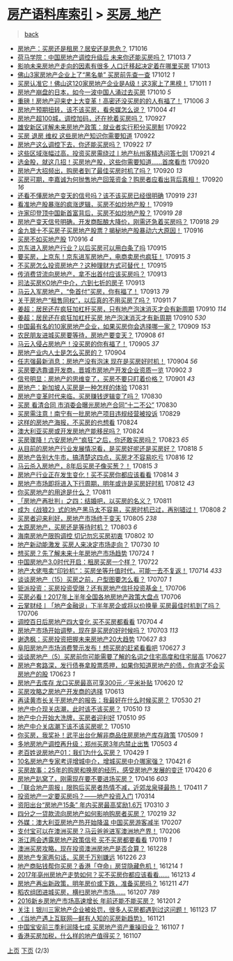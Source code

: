 [房产语料库索引](../../README.md)  > [买房_地产](买房_地产.md)
====
> [back](../README.md)

- [房地产：买房还是租房？居安还是思危？](http://jkwz.applinzi.com/ittc/7025130903947445264.html#%E6%88%BF%E5%9C%B0%E4%BA%A7%EF%BC%9A%E4%B9%B0%E6%88%BF%E8%BF%98%E6%98%AF%E7%A7%9F%E6%88%BF%EF%BC%9F%E5%B1%85%E5%AE%89%E8%BF%98%E6%98%AF%E6%80%9D%E5%8D%B1%EF%BC%9F) 171016  
- [荷马学院：中国房地产调控升级后 未来你还能买房吗？](http://jkwz.applinzi.com/ittc/7023983893290681361.html#%E8%8D%B7%E9%A9%AC%E5%AD%A6%E9%99%A2%EF%BC%9A%E4%B8%AD%E5%9B%BD%E6%88%BF%E5%9C%B0%E4%BA%A7%E8%B0%83%E6%8E%A7%E5%8D%87%E7%BA%A7%E5%90%8E+%E6%9C%AA%E6%9D%A5%E4%BD%A0%E8%BF%98%E8%83%BD%E4%B9%B0%E6%88%BF%E5%90%97%EF%BC%9F) 171013 *7* 
- [影响未来房地产走向的因素有很多 人口迁移起决定着在哪里买房](http://jkwz.applinzi.com/ittc/7023975546999014416.html#%E5%BD%B1%E5%93%8D%E6%9C%AA%E6%9D%A5%E6%88%BF%E5%9C%B0%E4%BA%A7%E8%B5%B0%E5%90%91%E7%9A%84%E5%9B%A0%E7%B4%A0%E6%9C%89%E5%BE%88%E5%A4%9A+%E4%BA%BA%E5%8F%A3%E8%BF%81%E7%A7%BB%E8%B5%B7%E5%86%B3%E5%AE%9A%E7%9D%80%E5%9C%A8%E5%93%AA%E9%87%8C%E4%B9%B0%E6%88%BF) 171013  
- [佛山3家房地产企业上了“黑名单” 买房前先查一查](http://jkwz.applinzi.com/ittc/7023486072187782161.html#%E4%BD%9B%E5%B1%B13%E5%AE%B6%E6%88%BF%E5%9C%B0%E4%BA%A7%E4%BC%81%E4%B8%9A%E4%B8%8A%E4%BA%86%E2%80%9C%E9%BB%91%E5%90%8D%E5%8D%95%E2%80%9D+%E4%B9%B0%E6%88%BF%E5%89%8D%E5%85%88%E6%9F%A5%E4%B8%80%E6%9F%A5) 171012 *1* 
- [买房认准它！佛山这120家房地产企业是A级！这3家上了黑榜！](http://jkwz.applinzi.com/ittc/7023176208731341840.html#%E4%B9%B0%E6%88%BF%E8%AE%A4%E5%87%86%E5%AE%83%EF%BC%81%E4%BD%9B%E5%B1%B1%E8%BF%99120%E5%AE%B6%E6%88%BF%E5%9C%B0%E4%BA%A7%E4%BC%81%E4%B8%9A%E6%98%AFA%E7%BA%A7%EF%BC%81%E8%BF%993%E5%AE%B6%E4%B8%8A%E4%BA%86%E9%BB%91%E6%A6%9C%EF%BC%81) 171011 *1* 
- [房地产崩盘的日本，如今一波中国人涌过去买房](http://jkwz.applinzi.com/ittc/7022890324849067024.html#%E6%88%BF%E5%9C%B0%E4%BA%A7%E5%B4%A9%E7%9B%98%E7%9A%84%E6%97%A5%E6%9C%AC%EF%BC%8C%E5%A6%82%E4%BB%8A%E4%B8%80%E6%B3%A2%E4%B8%AD%E5%9B%BD%E4%BA%BA%E6%B6%8C%E8%BF%87%E5%8E%BB%E4%B9%B0%E6%88%BF) 171010 *5* 
- [重磅！房地产迎来史上大变革！高密还没买房的的人有福了！](http://jkwz.applinzi.com/ittc/7021260020229080080.html#%E9%87%8D%E7%A3%85%EF%BC%81%E6%88%BF%E5%9C%B0%E4%BA%A7%E8%BF%8E%E6%9D%A5%E5%8F%B2%E4%B8%8A%E5%A4%A7%E5%8F%98%E9%9D%A9%EF%BC%81%E9%AB%98%E5%AF%86%E8%BF%98%E6%B2%A1%E4%B9%B0%E6%88%BF%E7%9A%84%E7%9A%84%E4%BA%BA%E6%9C%89%E7%A6%8F%E4%BA%86%EF%BC%81) 171006 *3* 
- [房地产预期扭转，该不该买房，看央媒怎么说？](http://jkwz.applinzi.com/ittc/7020606650682180624.html#%E6%88%BF%E5%9C%B0%E4%BA%A7%E9%A2%84%E6%9C%9F%E6%89%AD%E8%BD%AC%EF%BC%8C%E8%AF%A5%E4%B8%8D%E8%AF%A5%E4%B9%B0%E6%88%BF%EF%BC%8C%E7%9C%8B%E5%A4%AE%E5%AA%92%E6%80%8E%E4%B9%88%E8%AF%B4%EF%BC%9F) 171004 *41* 
- [房地产超100城，调控加码，还在抢着买房吗？](http://jkwz.applinzi.com/ittc/7018004924854699024.html#%E6%88%BF%E5%9C%B0%E4%BA%A7%E8%B6%85100%E5%9F%8E%EF%BC%8C%E8%B0%83%E6%8E%A7%E5%8A%A0%E7%A0%81%EF%BC%8C%E8%BF%98%E5%9C%A8%E6%8A%A2%E7%9D%80%E4%B9%B0%E6%88%BF%E5%90%97%EF%BC%9F) 170927  
- [雄安新区详解未来房地产政策：就业者实行积分买房制](http://jkwz.applinzi.com/ittc/7016258902684075024.html#%E9%9B%84%E5%AE%89%E6%96%B0%E5%8C%BA%E8%AF%A6%E8%A7%A3%E6%9C%AA%E6%9D%A5%E6%88%BF%E5%9C%B0%E4%BA%A7%E6%94%BF%E7%AD%96%EF%BC%9A%E5%B0%B1%E4%B8%9A%E8%80%85%E5%AE%9E%E8%A1%8C%E7%A7%AF%E5%88%86%E4%B9%B0%E6%88%BF%E5%88%B6) 170922  
- [买房 退房 维权 这些房地产知识你需要知道](http://jkwz.applinzi.com/ittc/7016083294981194768.html#%E4%B9%B0%E6%88%BF+%E9%80%80%E6%88%BF+%E7%BB%B4%E6%9D%83+%E8%BF%99%E4%BA%9B%E6%88%BF%E5%9C%B0%E4%BA%A7%E7%9F%A5%E8%AF%86%E4%BD%A0%E9%9C%80%E8%A6%81%E7%9F%A5%E9%81%93) 170922  
- [房地产这么调控下去，你还能买房吗？](http://jkwz.applinzi.com/ittc/7016061223005848593.html#%E6%88%BF%E5%9C%B0%E4%BA%A7%E8%BF%99%E4%B9%88%E8%B0%83%E6%8E%A7%E4%B8%8B%E5%8E%BB%EF%BC%8C%E4%BD%A0%E8%BF%98%E8%83%BD%E4%B9%B0%E6%88%BF%E5%90%97%EF%BC%9F) 170922 *17* 
- [这些区域涨幅过高，投资买房需绕过丨地产杭州客精选问答七则](http://jkwz.applinzi.com/ittc/7015792322833548305.html#%E8%BF%99%E4%BA%9B%E5%8C%BA%E5%9F%9F%E6%B6%A8%E5%B9%85%E8%BF%87%E9%AB%98%EF%BC%8C%E6%8A%95%E8%B5%84%E4%B9%B0%E6%88%BF%E9%9C%80%E7%BB%95%E8%BF%87%E4%B8%A8%E5%9C%B0%E4%BA%A7%E6%9D%AD%E5%B7%9E%E5%AE%A2%E7%B2%BE%E9%80%89%E9%97%AE%E7%AD%94%E4%B8%83%E5%88%99) 170921 *4* 
- [选金股，就这几招！买房地产股，这些你需要知道……首席看市](http://jkwz.applinzi.com/ittc/7015522443282875408.html#%E9%80%89%E9%87%91%E8%82%A1%EF%BC%8C%E5%B0%B1%E8%BF%99%E5%87%A0%E6%8B%9B%EF%BC%81%E4%B9%B0%E6%88%BF%E5%9C%B0%E4%BA%A7%E8%82%A1%EF%BC%8C%E8%BF%99%E4%BA%9B%E4%BD%A0%E9%9C%80%E8%A6%81%E7%9F%A5%E9%81%93%E2%80%A6%E2%80%A6%E9%A6%96%E5%B8%AD%E7%9C%8B%E5%B8%82) 170920  
- [房地产大招频出，购房者到了最佳买房时机了吗？](http://jkwz.applinzi.com/ittc/7015497034692559888.html#%E6%88%BF%E5%9C%B0%E4%BA%A7%E5%A4%A7%E6%8B%9B%E9%A2%91%E5%87%BA%EF%BC%8C%E8%B4%AD%E6%88%BF%E8%80%85%E5%88%B0%E4%BA%86%E6%9C%80%E4%BD%B3%E4%B9%B0%E6%88%BF%E6%97%B6%E6%9C%BA%E4%BA%86%E5%90%97%EF%BC%9F) 170920 *13* 
- [买房可期，李嘉诚为何抛售地产回笼资金？购房者应看出背后真相！](http://jkwz.applinzi.com/ittc/7015360781103924241.html#%E4%B9%B0%E6%88%BF%E5%8F%AF%E6%9C%9F%EF%BC%8C%E6%9D%8E%E5%98%89%E8%AF%9A%E4%B8%BA%E4%BD%95%E6%8A%9B%E5%94%AE%E5%9C%B0%E4%BA%A7%E5%9B%9E%E7%AC%BC%E8%B5%84%E9%87%91%EF%BC%9F%E8%B4%AD%E6%88%BF%E8%80%85%E5%BA%94%E7%9C%8B%E5%87%BA%E8%83%8C%E5%90%8E%E7%9C%9F%E7%9B%B8%EF%BC%81) 170920 *16* 
- [还看不懂房地产变天的信号吗？该不该买房已经很明确](http://jkwz.applinzi.com/ittc/7014974350523106321.html#%E8%BF%98%E7%9C%8B%E4%B8%8D%E6%87%82%E6%88%BF%E5%9C%B0%E4%BA%A7%E5%8F%98%E5%A4%A9%E7%9A%84%E4%BF%A1%E5%8F%B7%E5%90%97%EF%BC%9F%E8%AF%A5%E4%B8%8D%E8%AF%A5%E4%B9%B0%E6%88%BF%E5%B7%B2%E7%BB%8F%E5%BE%88%E6%98%8E%E7%A1%AE) 170919 *231* 
- [看准地产股暴涨的疯涨逻辑，买房不如炒地产股！](http://jkwz.applinzi.com/ittc/7014948505800672272.html#%E7%9C%8B%E5%87%86%E5%9C%B0%E4%BA%A7%E8%82%A1%E6%9A%B4%E6%B6%A8%E7%9A%84%E7%96%AF%E6%B6%A8%E9%80%BB%E8%BE%91%EF%BC%8C%E4%B9%B0%E6%88%BF%E4%B8%8D%E5%A6%82%E7%82%92%E5%9C%B0%E4%BA%A7%E8%82%A1%EF%BC%81) 170919  
- [许家印登顶中国新首富背后，买房不如炒地产股？](http://jkwz.applinzi.com/ittc/7014816692423885841.html#%E8%AE%B8%E5%AE%B6%E5%8D%B0%E7%99%BB%E9%A1%B6%E4%B8%AD%E5%9B%BD%E6%96%B0%E9%A6%96%E5%AF%8C%E8%83%8C%E5%90%8E%EF%BC%8C%E4%B9%B0%E6%88%BF%E4%B8%8D%E5%A6%82%E7%82%92%E5%9C%B0%E4%BA%A7%E8%82%A1%EF%BC%9F) 170919 *28* 
- [房地产变天信号明确，开发商酝酿大降价，刚需还急着买房吗？](http://jkwz.applinzi.com/ittc/7014702781490005009.html#%E6%88%BF%E5%9C%B0%E4%BA%A7%E5%8F%98%E5%A4%A9%E4%BF%A1%E5%8F%B7%E6%98%8E%E7%A1%AE%EF%BC%8C%E5%BC%80%E5%8F%91%E5%95%86%E9%85%9D%E9%85%BF%E5%A4%A7%E9%99%8D%E4%BB%B7%EF%BC%8C%E5%88%9A%E9%9C%80%E8%BF%98%E6%80%A5%E7%9D%80%E4%B9%B0%E6%88%BF%E5%90%97%EF%BC%9F) 170918 *29* 
- [金九银十不买房子买房地产股票？揭秘地产股暴动六大原因！](http://jkwz.applinzi.com/ittc/7014025023625626641.html#%E9%87%91%E4%B9%9D%E9%93%B6%E5%8D%81%E4%B8%8D%E4%B9%B0%E6%88%BF%E5%AD%90%E4%B9%B0%E6%88%BF%E5%9C%B0%E4%BA%A7%E8%82%A1%E7%A5%A8%EF%BC%9F%E6%8F%AD%E7%A7%98%E5%9C%B0%E4%BA%A7%E8%82%A1%E6%9A%B4%E5%8A%A8%E5%85%AD%E5%A4%A7%E5%8E%9F%E5%9B%A0%EF%BC%81) 170916  
- [买房不如买地产股](http://jkwz.applinzi.com/ittc/7014024477351101456.html#%E4%B9%B0%E6%88%BF%E4%B8%8D%E5%A6%82%E4%B9%B0%E5%9C%B0%E4%BA%A7%E8%82%A1) 170916 *4* 
- [京东进入房地产行业？以后买房可以用白条了吗](http://jkwz.applinzi.com/ittc/7013666929225761809.html#%E4%BA%AC%E4%B8%9C%E8%BF%9B%E5%85%A5%E6%88%BF%E5%9C%B0%E4%BA%A7%E8%A1%8C%E4%B8%9A%EF%BC%9F%E4%BB%A5%E5%90%8E%E4%B9%B0%E6%88%BF%E5%8F%AF%E4%BB%A5%E7%94%A8%E7%99%BD%E6%9D%A1%E4%BA%86%E5%90%97) 170915  
- [要买房，上京东！京东进军房地产，电商卖房也疯狂！](http://jkwz.applinzi.com/ittc/7013577033312109584.html#%E8%A6%81%E4%B9%B0%E6%88%BF%EF%BC%8C%E4%B8%8A%E4%BA%AC%E4%B8%9C%EF%BC%81%E4%BA%AC%E4%B8%9C%E8%BF%9B%E5%86%9B%E6%88%BF%E5%9C%B0%E4%BA%A7%EF%BC%8C%E7%94%B5%E5%95%86%E5%8D%96%E6%88%BF%E4%B9%9F%E7%96%AF%E7%8B%82%EF%BC%81) 170915 *3* 
- [不买房怎么投资房地产？这种理财方式可替代！](http://jkwz.applinzi.com/ittc/7013549526470886417.html#%E4%B8%8D%E4%B9%B0%E6%88%BF%E6%80%8E%E4%B9%88%E6%8A%95%E8%B5%84%E6%88%BF%E5%9C%B0%E4%BA%A7%EF%BC%9F%E8%BF%99%E7%A7%8D%E7%90%86%E8%B4%A2%E6%96%B9%E5%BC%8F%E5%8F%AF%E6%9B%BF%E4%BB%A3%EF%BC%81) 170915  
- [传消费贷流向房地产，拿不出首付应该买房吗？](http://jkwz.applinzi.com/ittc/7012854869969601552.html#%E4%BC%A0%E6%B6%88%E8%B4%B9%E8%B4%B7%E6%B5%81%E5%90%91%E6%88%BF%E5%9C%B0%E4%BA%A7%EF%BC%8C%E6%8B%BF%E4%B8%8D%E5%87%BA%E9%A6%96%E4%BB%98%E5%BA%94%E8%AF%A5%E4%B9%B0%E6%88%BF%E5%90%97%EF%BC%9F) 170913  
- [司法买房KO地产中介，六到七折的房子](http://jkwz.applinzi.com/ittc/7012816299007411217.html#%E5%8F%B8%E6%B3%95%E4%B9%B0%E6%88%BFKO%E5%9C%B0%E4%BA%A7%E4%B8%AD%E4%BB%8B%EF%BC%8C%E5%85%AD%E5%88%B0%E4%B8%83%E6%8A%98%E7%9A%84%E6%88%BF%E5%AD%90) 170913  
- [马云入军房地产，“免首付”买房，你有福了！](http://jkwz.applinzi.com/ittc/7012734780247114768.html#%E9%A9%AC%E4%BA%91%E5%85%A5%E5%86%9B%E6%88%BF%E5%9C%B0%E4%BA%A7%EF%BC%8C%E2%80%9C%E5%85%8D%E9%A6%96%E4%BB%98%E2%80%9D%E4%B9%B0%E6%88%BF%EF%BC%8C%E4%BD%A0%E6%9C%89%E7%A6%8F%E4%BA%86%EF%BC%81) 170913 *79* 
- [关于房地产“租售同权”，以后真的不用买房了吗？](http://jkwz.applinzi.com/ittc/7012190313031140369.html#%E5%85%B3%E4%BA%8E%E6%88%BF%E5%9C%B0%E4%BA%A7%E2%80%9C%E7%A7%9F%E5%94%AE%E5%90%8C%E6%9D%83%E2%80%9D%EF%BC%8C%E4%BB%A5%E5%90%8E%E7%9C%9F%E7%9A%84%E4%B8%8D%E7%94%A8%E4%B9%B0%E6%88%BF%E4%BA%86%E5%90%97%EF%BC%9F) 170911 *7* 
- [姜超：居民还在疯狂加杠杆买房，只有地产泡沫消灭才会有新周期](http://jkwz.applinzi.com/ittc/7011697471556944913.html#%E5%A7%9C%E8%B6%85%EF%BC%9A%E5%B1%85%E6%B0%91%E8%BF%98%E5%9C%A8%E7%96%AF%E7%8B%82%E5%8A%A0%E6%9D%A0%E6%9D%86%E4%B9%B0%E6%88%BF%EF%BC%8C%E5%8F%AA%E6%9C%89%E5%9C%B0%E4%BA%A7%E6%B3%A1%E6%B2%AB%E6%B6%88%E7%81%AD%E6%89%8D%E4%BC%9A%E6%9C%89%E6%96%B0%E5%91%A8%E6%9C%9F) 170910 *114* 
- [姜超：居民还在疯狂加杠杆买房 地产泡沫消灭才有新周期](http://jkwz.applinzi.com/ittc/7011631727964062736.html#%E5%A7%9C%E8%B6%85%EF%BC%9A%E5%B1%85%E6%B0%91%E8%BF%98%E5%9C%A8%E7%96%AF%E7%8B%82%E5%8A%A0%E6%9D%A0%E6%9D%86%E4%B9%B0%E6%88%BF+%E5%9C%B0%E4%BA%A7%E6%B3%A1%E6%B2%AB%E6%B6%88%E7%81%AD%E6%89%8D%E6%9C%89%E6%96%B0%E5%91%A8%E6%9C%9F) 170910 *530* 
- [中国最有名的10家房地产企业，如果买房你会选择哪一家？](http://jkwz.applinzi.com/ittc/7011353690752173072.html#%E4%B8%AD%E5%9B%BD%E6%9C%80%E6%9C%89%E5%90%8D%E7%9A%8410%E5%AE%B6%E6%88%BF%E5%9C%B0%E4%BA%A7%E4%BC%81%E4%B8%9A%EF%BC%8C%E5%A6%82%E6%9E%9C%E4%B9%B0%E6%88%BF%E4%BD%A0%E4%BC%9A%E9%80%89%E6%8B%A9%E5%93%AA%E4%B8%80%E5%AE%B6%EF%BC%9F) 170909 *153* 
- [农民朋友进城买房要等待，房地产要变天？](http://jkwz.applinzi.com/ittc/7010901375700173841.html#%E5%86%9C%E6%B0%91%E6%9C%8B%E5%8F%8B%E8%BF%9B%E5%9F%8E%E4%B9%B0%E6%88%BF%E8%A6%81%E7%AD%89%E5%BE%85%EF%BC%8C%E6%88%BF%E5%9C%B0%E4%BA%A7%E8%A6%81%E5%8F%98%E5%A4%A9%EF%BC%9F) 170908 *61* 
- [马云入侵占房地产！没买房的你有福了！](http://jkwz.applinzi.com/ittc/7009852212451476497.html#%E9%A9%AC%E4%BA%91%E5%85%A5%E4%BE%B5%E5%8D%A0%E6%88%BF%E5%9C%B0%E4%BA%A7%EF%BC%81%E6%B2%A1%E4%B9%B0%E6%88%BF%E7%9A%84%E4%BD%A0%E6%9C%89%E7%A6%8F%E4%BA%86%EF%BC%81) 170905 *37* 
- [房地产业内人士是怎么买房的？](http://jkwz.applinzi.com/ittc/7009460149000078353.html#%E6%88%BF%E5%9C%B0%E4%BA%A7%E4%B8%9A%E5%86%85%E4%BA%BA%E5%A3%AB%E6%98%AF%E6%80%8E%E4%B9%88%E4%B9%B0%E6%88%BF%E7%9A%84%EF%BC%9F) 170904  
- [任志强最新消息：房地产没有泡沫 现在是买房好时机！](http://jkwz.applinzi.com/ittc/7009403844872897553.html#%E4%BB%BB%E5%BF%97%E5%BC%BA%E6%9C%80%E6%96%B0%E6%B6%88%E6%81%AF%EF%BC%9A%E6%88%BF%E5%9C%B0%E4%BA%A7%E6%B2%A1%E6%9C%89%E6%B3%A1%E6%B2%AB+%E7%8E%B0%E5%9C%A8%E6%98%AF%E4%B9%B0%E6%88%BF%E5%A5%BD%E6%97%B6%E6%9C%BA%EF%BC%81) 170904 *56* 
- [买房要选靠谱开发商，晋城市房地产开发企业资质一览](http://jkwz.applinzi.com/ittc/7008663279382299664.html#%E4%B9%B0%E6%88%BF%E8%A6%81%E9%80%89%E9%9D%A0%E8%B0%B1%E5%BC%80%E5%8F%91%E5%95%86%EF%BC%8C%E6%99%8B%E5%9F%8E%E5%B8%82%E6%88%BF%E5%9C%B0%E4%BA%A7%E5%BC%80%E5%8F%91%E4%BC%81%E4%B8%9A%E8%B5%84%E8%B4%A8%E4%B8%80%E8%A7%88) 170902 *3* 
- [信号明显：房地产的思维变了，买房不要只盯着价格？](http://jkwz.applinzi.com/ittc/7008387971324331024.html#%E4%BF%A1%E5%8F%B7%E6%98%8E%E6%98%BE%EF%BC%9A%E6%88%BF%E5%9C%B0%E4%BA%A7%E7%9A%84%E6%80%9D%E7%BB%B4%E5%8F%98%E4%BA%86%EF%BC%8C%E4%B9%B0%E6%88%BF%E4%B8%8D%E8%A6%81%E5%8F%AA%E7%9B%AF%E7%9D%80%E4%BB%B7%E6%A0%BC%EF%BC%9F) 170901 *43* 
- [房地产：新加坡人买房是一种怎样的体验](http://jkwz.applinzi.com/ittc/7007881538879095825.html#%E6%88%BF%E5%9C%B0%E4%BA%A7%EF%BC%9A%E6%96%B0%E5%8A%A0%E5%9D%A1%E4%BA%BA%E4%B9%B0%E6%88%BF%E6%98%AF%E4%B8%80%E7%A7%8D%E6%80%8E%E6%A0%B7%E7%9A%84%E4%BD%93%E9%AA%8C) 170831  
- [房地产变革时代来临，买房赚钱逻辑变了吗？](http://jkwz.applinzi.com/ittc/7007702104184194064.html#%E6%88%BF%E5%9C%B0%E4%BA%A7%E5%8F%98%E9%9D%A9%E6%97%B6%E4%BB%A3%E6%9D%A5%E4%B8%B4%EF%BC%8C%E4%B9%B0%E6%88%BF%E8%B5%9A%E9%92%B1%E9%80%BB%E8%BE%91%E5%8F%98%E4%BA%86%E5%90%97%EF%BC%9F) 170830  
- [买房 看清合同 市消委会曝光房地产合同“十二不公”](http://jkwz.applinzi.com/ittc/7007495109518820369.html#%E4%B9%B0%E6%88%BF+%E7%9C%8B%E6%B8%85%E5%90%88%E5%90%8C+%E5%B8%82%E6%B6%88%E5%A7%94%E4%BC%9A%E6%9B%9D%E5%85%89%E6%88%BF%E5%9C%B0%E4%BA%A7%E5%90%88%E5%90%8C%E2%80%9C%E5%8D%81%E4%BA%8C%E4%B8%8D%E5%85%AC%E2%80%9D) 170830  
- [买房需注意！南宁有一批房地产项目违规经营被投诉](http://jkwz.applinzi.com/ittc/7007281991861666833.html#%E4%B9%B0%E6%88%BF%E9%9C%80%E6%B3%A8%E6%84%8F%EF%BC%81%E5%8D%97%E5%AE%81%E6%9C%89%E4%B8%80%E6%89%B9%E6%88%BF%E5%9C%B0%E4%BA%A7%E9%A1%B9%E7%9B%AE%E8%BF%9D%E8%A7%84%E7%BB%8F%E8%90%A5%E8%A2%AB%E6%8A%95%E8%AF%89) 170829  
- [这样的房地产海报，不买房的也想看](http://jkwz.applinzi.com/ittc/7005304706442986512.html#%E8%BF%99%E6%A0%B7%E7%9A%84%E6%88%BF%E5%9C%B0%E4%BA%A7%E6%B5%B7%E6%8A%A5%EF%BC%8C%E4%B8%8D%E4%B9%B0%E6%88%BF%E7%9A%84%E4%B9%9F%E6%83%B3%E7%9C%8B) 170824  
- [澳大利亚买房或开发房地产能移民吗？](http://jkwz.applinzi.com/ittc/7005301390833091600.html#%E6%BE%B3%E5%A4%A7%E5%88%A9%E4%BA%9A%E4%B9%B0%E6%88%BF%E6%88%96%E5%BC%80%E5%8F%91%E6%88%BF%E5%9C%B0%E4%BA%A7%E8%83%BD%E7%A7%BB%E6%B0%91%E5%90%97%EF%BC%9F) 170824  
- [买房骤降！六安房地产“疯狂”之后，你还敢买房吗？](http://jkwz.applinzi.com/ittc/7004912430986298385.html#%E4%B9%B0%E6%88%BF%E9%AA%A4%E9%99%8D%EF%BC%81%E5%85%AD%E5%AE%89%E6%88%BF%E5%9C%B0%E4%BA%A7%E2%80%9C%E7%96%AF%E7%8B%82%E2%80%9D%E4%B9%8B%E5%90%8E%EF%BC%8C%E4%BD%A0%E8%BF%98%E6%95%A2%E4%B9%B0%E6%88%BF%E5%90%97%EF%BC%9F) 170823 *65* 
- [从目前的房地产行业发展情况看，是买房好呢还是买房好？](http://jkwz.applinzi.com/ittc/7003253060527457296.html#%E4%BB%8E%E7%9B%AE%E5%89%8D%E7%9A%84%E6%88%BF%E5%9C%B0%E4%BA%A7%E8%A1%8C%E4%B8%9A%E5%8F%91%E5%B1%95%E6%83%85%E5%86%B5%E7%9C%8B%EF%BC%8C%E6%98%AF%E4%B9%B0%E6%88%BF%E5%A5%BD%E5%91%A2%E8%BF%98%E6%98%AF%E4%B9%B0%E6%88%BF%E5%A5%BD%EF%BC%9F) 170818 *5* 
- [房地产告别大牛市，搞清楚这四点，买房才不容易吃亏](http://jkwz.applinzi.com/ittc/7002388397648512016.html#%E6%88%BF%E5%9C%B0%E4%BA%A7%E5%91%8A%E5%88%AB%E5%A4%A7%E7%89%9B%E5%B8%82%EF%BC%8C%E6%90%9E%E6%B8%85%E6%A5%9A%E8%BF%99%E5%9B%9B%E7%82%B9%EF%BC%8C%E4%B9%B0%E6%88%BF%E6%89%8D%E4%B8%8D%E5%AE%B9%E6%98%93%E5%90%83%E4%BA%8F) 170816 *12* 
- [马云杀入房地产，8年后买房子像买葱？！](http://jkwz.applinzi.com/ittc/7002023500641207313.html#%E9%A9%AC%E4%BA%91%E6%9D%80%E5%85%A5%E6%88%BF%E5%9C%B0%E4%BA%A7%EF%BC%8C8%E5%B9%B4%E5%90%8E%E4%B9%B0%E6%88%BF%E5%AD%90%E5%83%8F%E4%B9%B0%E8%91%B1%EF%BC%9F%EF%BC%81) 170815 *3* 
- [房地产行业正在发生变化！买不买房你都应该看看](http://jkwz.applinzi.com/ittc/7001723653769921552.html#%E6%88%BF%E5%9C%B0%E4%BA%A7%E8%A1%8C%E4%B8%9A%E6%AD%A3%E5%9C%A8%E5%8F%91%E7%94%9F%E5%8F%98%E5%8C%96%EF%BC%81%E4%B9%B0%E4%B8%8D%E4%B9%B0%E6%88%BF%E4%BD%A0%E9%83%BD%E5%BA%94%E8%AF%A5%E7%9C%8B%E7%9C%8B) 170814 *3* 
- [房地产市场即将进入下行周期，明年或许是买房好时机](http://jkwz.applinzi.com/ittc/7000857563074397201.html#%E6%88%BF%E5%9C%B0%E4%BA%A7%E5%B8%82%E5%9C%BA%E5%8D%B3%E5%B0%86%E8%BF%9B%E5%85%A5%E4%B8%8B%E8%A1%8C%E5%91%A8%E6%9C%9F%EF%BC%8C%E6%98%8E%E5%B9%B4%E6%88%96%E8%AE%B8%E6%98%AF%E4%B9%B0%E6%88%BF%E5%A5%BD%E6%97%B6%E6%9C%BA) 170812 *43* 
- [你买房地产的用途是什么？](http://jkwz.applinzi.com/ittc/7000550760046396432.html#%E4%BD%A0%E4%B9%B0%E6%88%BF%E5%9C%B0%E4%BA%A7%E7%9A%84%E7%94%A8%E9%80%94%E6%98%AF%E4%BB%80%E4%B9%88%EF%BC%9F) 170811  
- [「房地产再批判」之四：结婚吧，以买房的名义？](http://jkwz.applinzi.com/ittc/7000488641338803217.html#%E3%80%8C%E6%88%BF%E5%9C%B0%E4%BA%A7%E5%86%8D%E6%89%B9%E5%88%A4%E3%80%8D%E4%B9%8B%E5%9B%9B%EF%BC%9A%E7%BB%93%E5%A9%9A%E5%90%A7%EF%BC%8C%E4%BB%A5%E4%B9%B0%E6%88%BF%E7%9A%84%E5%90%8D%E4%B9%89%EF%BC%9F) 170811  
- [成为《战狼2》式的地产黑马太不容易，买房时机已过，再别错过！](http://jkwz.applinzi.com/ittc/6999389309906715665.html#%E6%88%90%E4%B8%BA%E3%80%8A%E6%88%98%E7%8B%BC2%E3%80%8B%E5%BC%8F%E7%9A%84%E5%9C%B0%E4%BA%A7%E9%BB%91%E9%A9%AC%E5%A4%AA%E4%B8%8D%E5%AE%B9%E6%98%93%EF%BC%8C%E4%B9%B0%E6%88%BF%E6%97%B6%E6%9C%BA%E5%B7%B2%E8%BF%87%EF%BC%8C%E5%86%8D%E5%88%AB%E9%94%99%E8%BF%87%EF%BC%81) 170808 *2* 
- [买房者迎来利好，房地产市场终于变天](http://jkwz.applinzi.com/ittc/6998401893163074576.html#%E4%B9%B0%E6%88%BF%E8%80%85%E8%BF%8E%E6%9D%A5%E5%88%A9%E5%A5%BD%EF%BC%8C%E6%88%BF%E5%9C%B0%E4%BA%A7%E5%B8%82%E5%9C%BA%E7%BB%88%E4%BA%8E%E5%8F%98%E5%A4%A9) 170805 *238* 
- [太原房地产，买房还是等待时机？](http://jkwz.applinzi.com/ittc/6997597266670781457.html#%E5%A4%AA%E5%8E%9F%E6%88%BF%E5%9C%B0%E4%BA%A7%EF%BC%8C%E4%B9%B0%E6%88%BF%E8%BF%98%E6%98%AF%E7%AD%89%E5%BE%85%E6%97%B6%E6%9C%BA%EF%BC%9F) 170803 *6* 
- [海南房地产限购调控 切记勿忘买房初衷](http://jkwz.applinzi.com/ittc/6997134982295061521.html#%E6%B5%B7%E5%8D%97%E6%88%BF%E5%9C%B0%E4%BA%A7%E9%99%90%E8%B4%AD%E8%B0%83%E6%8E%A7+%E5%88%87%E8%AE%B0%E5%8B%BF%E5%BF%98%E4%B9%B0%E6%88%BF%E5%88%9D%E8%A1%B7) 170802 *10* 
- [地产新动能激发 买房人来决定市场走向？](http://jkwz.applinzi.com/ittc/6995391929347736592.html#%E5%9C%B0%E4%BA%A7%E6%96%B0%E5%8A%A8%E8%83%BD%E6%BF%80%E5%8F%91+%E4%B9%B0%E6%88%BF%E4%BA%BA%E6%9D%A5%E5%86%B3%E5%AE%9A%E5%B8%82%E5%9C%BA%E8%B5%B0%E5%90%91%EF%BC%9F) 170730 *10* 
- [想买房？先了解未来十年房地产市场趋势](http://jkwz.applinzi.com/ittc/6993872449392083984.html#%E6%83%B3%E4%B9%B0%E6%88%BF%EF%BC%9F%E5%85%88%E4%BA%86%E8%A7%A3%E6%9C%AA%E6%9D%A5%E5%8D%81%E5%B9%B4%E6%88%BF%E5%9C%B0%E4%BA%A7%E5%B8%82%E5%9C%BA%E8%B6%8B%E5%8A%BF) 170724 *1* 
- [中国房地产3.0时代开启：租房买房一个样？](http://jkwz.applinzi.com/ittc/6993059086768538640.html#%E4%B8%AD%E5%9B%BD%E6%88%BF%E5%9C%B0%E4%BA%A73.0%E6%97%B6%E4%BB%A3%E5%BC%80%E5%90%AF%EF%BC%9A%E7%A7%9F%E6%88%BF%E4%B9%B0%E6%88%BF%E4%B8%80%E4%B8%AA%E6%A0%B7%EF%BC%9F) 170722  
- [地产大佬甩卖“印钞机”：买房坐等升值时代，可能一去不复返！](http://jkwz.applinzi.com/ittc/6990257859487859728.html#%E5%9C%B0%E4%BA%A7%E5%A4%A7%E4%BD%AC%E7%94%A9%E5%8D%96%E2%80%9C%E5%8D%B0%E9%92%9E%E6%9C%BA%E2%80%9D%EF%BC%9A%E4%B9%B0%E6%88%BF%E5%9D%90%E7%AD%89%E5%8D%87%E5%80%BC%E6%97%B6%E4%BB%A3%EF%BC%8C%E5%8F%AF%E8%83%BD%E4%B8%80%E5%8E%BB%E4%B8%8D%E5%A4%8D%E8%BF%94%EF%BC%81) 170714 *433* 
- [谈谈房地产（15）买房之前，户型图要怎么看？](http://jkwz.applinzi.com/ittc/6987525125816452101.html#%E8%B0%88%E8%B0%88%E6%88%BF%E5%9C%B0%E4%BA%A7%EF%BC%8815%EF%BC%89%E4%B9%B0%E6%88%BF%E4%B9%8B%E5%89%8D%EF%BC%8C%E6%88%B7%E5%9E%8B%E5%9B%BE%E8%A6%81%E6%80%8E%E4%B9%88%E7%9C%8B%EF%BC%9F) 170707 *1* 
- [钜派投资：买房投资受限？还有房地产信托投资基金！](http://jkwz.applinzi.com/ittc/6987236766351098896.html#%E9%92%9C%E6%B4%BE%E6%8A%95%E8%B5%84%EF%BC%9A%E4%B9%B0%E6%88%BF%E6%8A%95%E8%B5%84%E5%8F%97%E9%99%90%EF%BC%9F%E8%BF%98%E6%9C%89%E6%88%BF%E5%9C%B0%E4%BA%A7%E4%BF%A1%E6%89%98%E6%8A%95%E8%B5%84%E5%9F%BA%E9%87%91%EF%BC%81) 170706  
- [买房必看！2017年上半年全国各地房地产政策大盘点](http://jkwz.applinzi.com/ittc/6987208205573555217.html#%E4%B9%B0%E6%88%BF%E5%BF%85%E7%9C%8B%EF%BC%812017%E5%B9%B4%E4%B8%8A%E5%8D%8A%E5%B9%B4%E5%85%A8%E5%9B%BD%E5%90%84%E5%9C%B0%E6%88%BF%E5%9C%B0%E4%BA%A7%E6%94%BF%E7%AD%96%E5%A4%A7%E7%9B%98%E7%82%B9) 170706  
- [云掌财经丨「地产金融说」下半年房企或将以价换量 买房最佳时机到了吗？](http://jkwz.applinzi.com/ittc/6987205766766134277.html#%E4%BA%91%E6%8E%8C%E8%B4%A2%E7%BB%8F%E4%B8%A8%E3%80%8C%E5%9C%B0%E4%BA%A7%E9%87%91%E8%9E%8D%E8%AF%B4%E3%80%8D%E4%B8%8B%E5%8D%8A%E5%B9%B4%E6%88%BF%E4%BC%81%E6%88%96%E5%B0%86%E4%BB%A5%E4%BB%B7%E6%8D%A2%E9%87%8F+%E4%B9%B0%E6%88%BF%E6%9C%80%E4%BD%B3%E6%97%B6%E6%9C%BA%E5%88%B0%E4%BA%86%E5%90%97%EF%BC%9F) 170706  
- [调控百日后房地产四大变化 买不买房都看看](http://jkwz.applinzi.com/ittc/6986229181414114308.html#%E8%B0%83%E6%8E%A7%E7%99%BE%E6%97%A5%E5%90%8E%E6%88%BF%E5%9C%B0%E4%BA%A7%E5%9B%9B%E5%A4%A7%E5%8F%98%E5%8C%96+%E4%B9%B0%E4%B8%8D%E4%B9%B0%E6%88%BF%E9%83%BD%E7%9C%8B%E7%9C%8B) 170704 *4* 
- [房地产市场开始调整，现在是买房的好时候吗？](http://jkwz.applinzi.com/ittc/6986178835111216133.html#%E6%88%BF%E5%9C%B0%E4%BA%A7%E5%B8%82%E5%9C%BA%E5%BC%80%E5%A7%8B%E8%B0%83%E6%95%B4%EF%BC%8C%E7%8E%B0%E5%9C%A8%E6%98%AF%E4%B9%B0%E6%88%BF%E7%9A%84%E5%A5%BD%E6%97%B6%E5%80%99%E5%90%97%EF%BC%9F) 170703 *113* 
- [谢逸枫：买房投资把握未来房地产20大趋势](http://jkwz.applinzi.com/ittc/6983974406307972100.html#%E8%B0%A2%E9%80%B8%E6%9E%AB%EF%BC%9A%E4%B9%B0%E6%88%BF%E6%8A%95%E8%B5%84%E6%8A%8A%E6%8F%A1%E6%9C%AA%E6%9D%A5%E6%88%BF%E5%9C%B0%E4%BA%A720%E5%A4%A7%E8%B6%8B%E5%8A%BF) 170627 *83* 
- [阜阳房地产市场消费警示发布！想买房的赶紧看看吧](http://jkwz.applinzi.com/ittc/6983906307940549636.html#%E9%98%9C%E9%98%B3%E6%88%BF%E5%9C%B0%E4%BA%A7%E5%B8%82%E5%9C%BA%E6%B6%88%E8%B4%B9%E8%AD%A6%E7%A4%BA%E5%8F%91%E5%B8%83%EF%BC%81%E6%83%B3%E4%B9%B0%E6%88%BF%E7%9A%84%E8%B5%B6%E7%B4%A7%E7%9C%8B%E7%9C%8B%E5%90%A7) 170627 *3* 
- [谈谈房地产（5）买房前你可能需要了解的名词之住宅高度和住宅层高](http://jkwz.applinzi.com/ittc/6983877915107132420.html#%E8%B0%88%E8%B0%88%E6%88%BF%E5%9C%B0%E4%BA%A7%EF%BC%885%EF%BC%89%E4%B9%B0%E6%88%BF%E5%89%8D%E4%BD%A0%E5%8F%AF%E8%83%BD%E9%9C%80%E8%A6%81%E4%BA%86%E8%A7%A3%E7%9A%84%E5%90%8D%E8%AF%8D%E4%B9%8B%E4%BD%8F%E5%AE%85%E9%AB%98%E5%BA%A6%E5%92%8C%E4%BD%8F%E5%AE%85%E5%B1%82%E9%AB%98) 170627  
- [房地产套路深，发行债券拿股票质押，如果你知道房地产的债，你肯定不会买房地产的股](http://jkwz.applinzi.com/ittc/6982403417660982276.html#%E6%88%BF%E5%9C%B0%E4%BA%A7%E5%A5%97%E8%B7%AF%E6%B7%B1%EF%BC%8C%E5%8F%91%E8%A1%8C%E5%80%BA%E5%88%B8%E6%8B%BF%E8%82%A1%E7%A5%A8%E8%B4%A8%E6%8A%BC%EF%BC%8C%E5%A6%82%E6%9E%9C%E4%BD%A0%E7%9F%A5%E9%81%93%E6%88%BF%E5%9C%B0%E4%BA%A7%E7%9A%84%E5%80%BA%EF%BC%8C%E4%BD%A0%E8%82%AF%E5%AE%9A%E4%B8%8D%E4%BC%9A%E4%B9%B0%E6%88%BF%E5%9C%B0%E4%BA%A7%E7%9A%84%E8%82%A1) 170623 *1* 
- [房地产去库存 龙口买房最高可享300元／平米补贴](http://jkwz.applinzi.com/ittc/6981314568386003972.html#%E6%88%BF%E5%9C%B0%E4%BA%A7%E5%8E%BB%E5%BA%93%E5%AD%98+%E9%BE%99%E5%8F%A3%E4%B9%B0%E6%88%BF%E6%9C%80%E9%AB%98%E5%8F%AF%E4%BA%AB300%E5%85%83%EF%BC%8F%E5%B9%B3%E7%B1%B3%E8%A1%A5%E8%B4%B4) 170620 *12* 
- [买房攻略之房地产开发商的选择](http://jkwz.applinzi.com/ittc/6978672732576154628.html#%E4%B9%B0%E6%88%BF%E6%94%BB%E7%95%A5%E4%B9%8B%E6%88%BF%E5%9C%B0%E4%BA%A7%E5%BC%80%E5%8F%91%E5%95%86%E7%9A%84%E9%80%89%E6%8B%A9) 170613  
- [再读黄市长关于房地产的报告：我最好在什么时候买房？](http://jkwz.applinzi.com/ittc/6973370263021290500.html#%E5%86%8D%E8%AF%BB%E9%BB%84%E5%B8%82%E9%95%BF%E5%85%B3%E4%BA%8E%E6%88%BF%E5%9C%B0%E4%BA%A7%E7%9A%84%E6%8A%A5%E5%91%8A%EF%BC%9A%E6%88%91%E6%9C%80%E5%A5%BD%E5%9C%A8%E4%BB%80%E4%B9%88%E6%97%B6%E5%80%99%E4%B9%B0%E6%88%BF%EF%BC%9F) 170530 *21* 
- [地产中介现关店潮，此时该不该买房？](http://jkwz.applinzi.com/ittc/6965966381123109893.html#%E5%9C%B0%E4%BA%A7%E4%B8%AD%E4%BB%8B%E7%8E%B0%E5%85%B3%E5%BA%97%E6%BD%AE%EF%BC%8C%E6%AD%A4%E6%97%B6%E8%AF%A5%E4%B8%8D%E8%AF%A5%E4%B9%B0%E6%88%BF%EF%BC%9F) 170510 *13* 
- [地产中介开始大洗牌，买房者迎利好](http://jkwz.applinzi.com/ittc/6965966380867257349.html#%E5%9C%B0%E4%BA%A7%E4%B8%AD%E4%BB%8B%E5%BC%80%E5%A7%8B%E5%A4%A7%E6%B4%97%E7%89%8C%EF%BC%8C%E4%B9%B0%E6%88%BF%E8%80%85%E8%BF%8E%E5%88%A9%E5%A5%BD) 170510 *95* 
- [地产中介关店潮下该不该买房呢？](http://jkwz.applinzi.com/ittc/6965681510475629572.html#%E5%9C%B0%E4%BA%A7%E4%B8%AD%E4%BB%8B%E5%85%B3%E5%BA%97%E6%BD%AE%E4%B8%8B%E8%AF%A5%E4%B8%8D%E8%AF%A5%E4%B9%B0%E6%88%BF%E5%91%A2%EF%BC%9F) 170510  
- [你买房，我奖补！武平出台化解非商品住房房地产库存政策](http://jkwz.applinzi.com/ittc/6965607277645005829.html#%E4%BD%A0%E4%B9%B0%E6%88%BF%EF%BC%8C%E6%88%91%E5%A5%96%E8%A1%A5%EF%BC%81%E6%AD%A6%E5%B9%B3%E5%87%BA%E5%8F%B0%E5%8C%96%E8%A7%A3%E9%9D%9E%E5%95%86%E5%93%81%E4%BD%8F%E6%88%BF%E6%88%BF%E5%9C%B0%E4%BA%A7%E5%BA%93%E5%AD%98%E6%94%BF%E7%AD%96) 170509 *1* 
- [多地房地产调控再升级：郑州买房3年内禁止出售](http://jkwz.applinzi.com/ittc/6963538276236395525.html#%E5%A4%9A%E5%9C%B0%E6%88%BF%E5%9C%B0%E4%BA%A7%E8%B0%83%E6%8E%A7%E5%86%8D%E5%8D%87%E7%BA%A7%EF%BC%9A%E9%83%91%E5%B7%9E%E4%B9%B0%E6%88%BF3%E5%B9%B4%E5%86%85%E7%A6%81%E6%AD%A2%E5%87%BA%E5%94%AE) 170503 *4* 
- [老百姓说房地产01：我们为什么买房？](http://jkwz.applinzi.com/ittc/6961309370703938564.html#%E8%80%81%E7%99%BE%E5%A7%93%E8%AF%B4%E6%88%BF%E5%9C%B0%E4%BA%A701%EF%BC%9A%E6%88%91%E4%BB%AC%E4%B8%BA%E4%BB%80%E4%B9%88%E4%B9%B0%E6%88%BF%EF%BC%9F) 170429 *1* 
- [10名房地产专家考评增城中介，增城买房中介哪家强？](http://jkwz.applinzi.com/ittc/6958799797275329541.html#10%E5%90%8D%E6%88%BF%E5%9C%B0%E4%BA%A7%E4%B8%93%E5%AE%B6%E8%80%83%E8%AF%84%E5%A2%9E%E5%9F%8E%E4%B8%AD%E4%BB%8B%EF%BC%8C%E5%A2%9E%E5%9F%8E%E4%B9%B0%E6%88%BF%E4%B8%AD%E4%BB%8B%E5%93%AA%E5%AE%B6%E5%BC%BA%EF%BC%9F) 170421 *6* 
- [买房故事：25年的购房和换房的经历，感受房地产发展的变迁](http://jkwz.applinzi.com/ittc/6958691223794615300.html#%E4%B9%B0%E6%88%BF%E6%95%85%E4%BA%8B%EF%BC%9A25%E5%B9%B4%E7%9A%84%E8%B4%AD%E6%88%BF%E5%92%8C%E6%8D%A2%E6%88%BF%E7%9A%84%E7%BB%8F%E5%8E%86%EF%BC%8C%E6%84%9F%E5%8F%97%E6%88%BF%E5%9C%B0%E4%BA%A7%E5%8F%91%E5%B1%95%E7%9A%84%E5%8F%98%E8%BF%81) 170420 *6* 
- [房地产趴窝了，刚需现在要不要进场买房？](http://jkwz.applinzi.com/ittc/6957223161828475909.html#%E6%88%BF%E5%9C%B0%E4%BA%A7%E8%B6%B4%E7%AA%9D%E4%BA%86%EF%BC%8C%E5%88%9A%E9%9C%80%E7%8E%B0%E5%9C%A8%E8%A6%81%E4%B8%8D%E8%A6%81%E8%BF%9B%E5%9C%BA%E4%B9%B0%E6%88%BF%EF%BC%9F) 170416 *603* 
- [「联合地产周报」限购后买房者热情不减，近郊龙泉驿最热！](http://jkwz.applinzi.com/ittc/6955196245911012357.html#%E3%80%8C%E8%81%94%E5%90%88%E5%9C%B0%E4%BA%A7%E5%91%A8%E6%8A%A5%E3%80%8D%E9%99%90%E8%B4%AD%E5%90%8E%E4%B9%B0%E6%88%BF%E8%80%85%E7%83%AD%E6%83%85%E4%B8%8D%E5%87%8F%EF%BC%8C%E8%BF%91%E9%83%8A%E9%BE%99%E6%B3%89%E9%A9%BF%E6%9C%80%E7%83%AD%EF%BC%81) 170411 *7* 
- [投资地产一定要买房吗？——地产投资入门](http://jkwz.applinzi.com/ittc/6944981711422227461.html#%E6%8A%95%E8%B5%84%E5%9C%B0%E4%BA%A7%E4%B8%80%E5%AE%9A%E8%A6%81%E4%B9%B0%E6%88%BF%E5%90%97%EF%BC%9F%E2%80%94%E2%80%94%E5%9C%B0%E4%BA%A7%E6%8A%95%E8%B5%84%E5%85%A5%E9%97%A8) 170314  
- [资阳出台“房地产15条” 年内买房最高奖励1.6万](http://jkwz.applinzi.com/ittc/6943429732275323909.html#%E8%B5%84%E9%98%B3%E5%87%BA%E5%8F%B0%E2%80%9C%E6%88%BF%E5%9C%B0%E4%BA%A715%E6%9D%A1%E2%80%9D+%E5%B9%B4%E5%86%85%E4%B9%B0%E6%88%BF%E6%9C%80%E9%AB%98%E5%A5%96%E5%8A%B11.6%E4%B8%87) 170310 *3* 
- [四分之一贷款流向房地产如何影响购房者买房？](http://jkwz.applinzi.com/ittc/6936314212656874501.html#%E5%9B%9B%E5%88%86%E4%B9%8B%E4%B8%80%E8%B4%B7%E6%AC%BE%E6%B5%81%E5%90%91%E6%88%BF%E5%9C%B0%E4%BA%A7%E5%A6%82%E4%BD%95%E5%BD%B1%E5%93%8D%E8%B4%AD%E6%88%BF%E8%80%85%E4%B9%B0%E6%88%BF%EF%BC%9F) 170219 *32* 
- [外媒：澳大利亚房地产热开始降温 中国买房游客减半](http://jkwz.applinzi.com/ittc/6931857690593854469.html#%E5%A4%96%E5%AA%92%EF%BC%9A%E6%BE%B3%E5%A4%A7%E5%88%A9%E4%BA%9A%E6%88%BF%E5%9C%B0%E4%BA%A7%E7%83%AD%E5%BC%80%E5%A7%8B%E9%99%8D%E6%B8%A9+%E4%B8%AD%E5%9B%BD%E4%B9%B0%E6%88%BF%E6%B8%B8%E5%AE%A2%E5%87%8F%E5%8D%8A) 170207  
- [支付宝可以在澳洲买房？马云爸爸进军澳洲地产界！](http://jkwz.applinzi.com/ittc/6931461755149747204.html#%E6%94%AF%E4%BB%98%E5%AE%9D%E5%8F%AF%E4%BB%A5%E5%9C%A8%E6%BE%B3%E6%B4%B2%E4%B9%B0%E6%88%BF%EF%BC%9F%E9%A9%AC%E4%BA%91%E7%88%B8%E7%88%B8%E8%BF%9B%E5%86%9B%E6%BE%B3%E6%B4%B2%E5%9C%B0%E4%BA%A7%E7%95%8C%EF%BC%81) 170206  
- [浙江两会透露房地产政策信号 买不买房都要看看](http://jkwz.applinzi.com/ittc/6924800546665137157.html#%E6%B5%99%E6%B1%9F%E4%B8%A4%E4%BC%9A%E9%80%8F%E9%9C%B2%E6%88%BF%E5%9C%B0%E4%BA%A7%E6%94%BF%E7%AD%96%E4%BF%A1%E5%8F%B7+%E4%B9%B0%E4%B8%8D%E4%B9%B0%E6%88%BF%E9%83%BD%E8%A6%81%E7%9C%8B%E7%9C%8B) 170119 *1* 
- [澳洲买房攻略，现在投资澳洲房地产是否合算？](http://jkwz.applinzi.com/ittc/6916639504592274437.html#%E6%BE%B3%E6%B4%B2%E4%B9%B0%E6%88%BF%E6%94%BB%E7%95%A5%EF%BC%8C%E7%8E%B0%E5%9C%A8%E6%8A%95%E8%B5%84%E6%BE%B3%E6%B4%B2%E6%88%BF%E5%9C%B0%E4%BA%A7%E6%98%AF%E5%90%A6%E5%90%88%E7%AE%97%EF%BC%9F) 161228  
- [房地产专家两句话，买房千万别嫌远](http://jkwz.applinzi.com/ittc/6915889804666733573.html#%E6%88%BF%E5%9C%B0%E4%BA%A7%E4%B8%93%E5%AE%B6%E4%B8%A4%E5%8F%A5%E8%AF%9D%EF%BC%8C%E4%B9%B0%E6%88%BF%E5%8D%83%E4%B8%87%E5%88%AB%E5%AB%8C%E8%BF%9C) 161226 *23* 
- [地产商贴钱帮你买房？香港「夺命」房贷隐藏危机！](http://jkwz.applinzi.com/ittc/6911490925410124804.html#%E5%9C%B0%E4%BA%A7%E5%95%86%E8%B4%B4%E9%92%B1%E5%B8%AE%E4%BD%A0%E4%B9%B0%E6%88%BF%EF%BC%9F%E9%A6%99%E6%B8%AF%E3%80%8C%E5%A4%BA%E5%91%BD%E3%80%8D%E6%88%BF%E8%B4%B7%E9%9A%90%E8%97%8F%E5%8D%B1%E6%9C%BA%EF%BC%81) 161214 *1* 
- [2017年亳州房地产走势如何？买不买房你都应该看看……](http://jkwz.applinzi.com/ittc/6911184973360268293.html#2017%E5%B9%B4%E4%BA%B3%E5%B7%9E%E6%88%BF%E5%9C%B0%E4%BA%A7%E8%B5%B0%E5%8A%BF%E5%A6%82%E4%BD%95%EF%BC%9F%E4%B9%B0%E4%B8%8D%E4%B9%B0%E6%88%BF%E4%BD%A0%E9%83%BD%E5%BA%94%E8%AF%A5%E7%9C%8B%E7%9C%8B%E2%80%A6%E2%80%A6) 161213 *4* 
- [房地产再出新政策，明年房价或下跌，准备买房吗？](http://jkwz.applinzi.com/ittc/6910460154717144069.html#%E6%88%BF%E5%9C%B0%E4%BA%A7%E5%86%8D%E5%87%BA%E6%96%B0%E6%94%BF%E7%AD%96%EF%BC%8C%E6%98%8E%E5%B9%B4%E6%88%BF%E4%BB%B7%E6%88%96%E4%B8%8B%E8%B7%8C%EF%BC%8C%E5%87%86%E5%A4%87%E4%B9%B0%E6%88%BF%E5%90%97%EF%BC%9F) 161211 *471* 
- [稻农组团进城买房，横扫房地产市场……](http://jkwz.applinzi.com/ittc/6909010245631607812.html#%E7%A8%BB%E5%86%9C%E7%BB%84%E5%9B%A2%E8%BF%9B%E5%9F%8E%E4%B9%B0%E6%88%BF%EF%BC%8C%E6%A8%AA%E6%89%AB%E6%88%BF%E5%9C%B0%E4%BA%A7%E5%B8%82%E5%9C%BA%E2%80%A6%E2%80%A6) 161207 *789* 
- [2016新乡房地产市场高速增长 年前还能不能买房？](http://jkwz.applinzi.com/ittc/6906676700565210117.html#2016%E6%96%B0%E4%B9%A1%E6%88%BF%E5%9C%B0%E4%BA%A7%E5%B8%82%E5%9C%BA%E9%AB%98%E9%80%9F%E5%A2%9E%E9%95%BF+%E5%B9%B4%E5%89%8D%E8%BF%98%E8%83%BD%E4%B8%8D%E8%83%BD%E4%B9%B0%E6%88%BF%EF%BC%9F) 161201 *2* 
- [关注丨银川三家地产企业被处罚，很多人买房都遇到过这问题！](http://jkwz.applinzi.com/ittc/6903803618125153284.html#%E5%85%B3%E6%B3%A8%E4%B8%A8%E9%93%B6%E5%B7%9D%E4%B8%89%E5%AE%B6%E5%9C%B0%E4%BA%A7%E4%BC%81%E4%B8%9A%E8%A2%AB%E5%A4%84%E7%BD%9A%EF%BC%8C%E5%BE%88%E5%A4%9A%E4%BA%BA%E4%B9%B0%E6%88%BF%E9%83%BD%E9%81%87%E5%88%B0%E8%BF%87%E8%BF%99%E9%97%AE%E9%A2%98%EF%BC%81) 161123 *17* 
- [《当地产遇上互联网—鲜有人知的买房新趋势》](http://jkwz.applinzi.com/ittc/6902998770207163396.html#%E3%80%8A%E5%BD%93%E5%9C%B0%E4%BA%A7%E9%81%87%E4%B8%8A%E4%BA%92%E8%81%94%E7%BD%91%E2%80%94%E9%B2%9C%E6%9C%89%E4%BA%BA%E7%9F%A5%E7%9A%84%E4%B9%B0%E6%88%BF%E6%96%B0%E8%B6%8B%E5%8A%BF%E3%80%8B) 161121  
- [中国宝安前三季利润降七成 买房地产资产重操旧业？](http://jkwz.applinzi.com/ittc/6897806773099955204.html#%E4%B8%AD%E5%9B%BD%E5%AE%9D%E5%AE%89%E5%89%8D%E4%B8%89%E5%AD%A3%E5%88%A9%E6%B6%A6%E9%99%8D%E4%B8%83%E6%88%90+%E4%B9%B0%E6%88%BF%E5%9C%B0%E4%BA%A7%E8%B5%84%E4%BA%A7%E9%87%8D%E6%93%8D%E6%97%A7%E4%B8%9A%EF%BC%9F) 161107 *1* 
- [香港买房加税，什么样的地产值得买？](http://jkwz.applinzi.com/ittc/6897796885921661956.html#%E9%A6%99%E6%B8%AF%E4%B9%B0%E6%88%BF%E5%8A%A0%E7%A8%8E%EF%BC%8C%E4%BB%80%E4%B9%88%E6%A0%B7%E7%9A%84%E5%9C%B0%E4%BA%A7%E5%80%BC%E5%BE%97%E4%B9%B0%EF%BC%9F) 161107  


 [上页](买房_地产.md) [下页](买房_地产1.md)          (2/3)